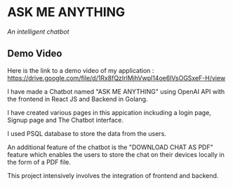 # ASK ME ANYTHING

*An intelligent chatbot*

## Demo Video
Here is the link to a demo video of my application : https://drive.google.com/file/d/1Rx8fQzIrlMjhVwpl14oe6lVsOGSxeF-H/view

I have made a Chatbot named "ASK ME ANYTHING" using OpenAI API with the frontend in React JS and Backend in Golang. 

I have created various pages in this appication inckuding a login page, Signup page and The Chatbot interface.

I used PSQL database to store the data from the users.

An additional feature of the chatbot is the "DOWNLOAD CHAT AS PDF" feature which enables the users to store the chat on their devices locally in the form of a PDF file.

This project intensively involves the integration of frontend and backend.
